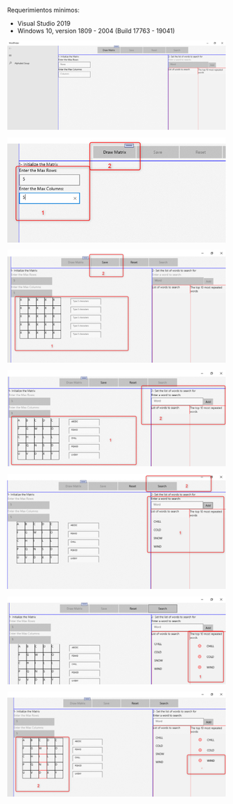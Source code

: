 Requerimientos minimos:
- Visual Studio 2019
- Windows 10, version 1809 - 2004 (Build 17763 - 19041)

![MainPage](Assets/01-MainPage.png)

![DrarMatrix](Assets/02-IniciarMatriz.png)

![FillMartrix](Assets/03-CrearMatriz.png)

![AddWords](Assets/04-Palabras.png)

![SearchWords](Assets/05-BuscarPalabras.png)

![FoundWords](Assets/06-PalabrasEncontradas.png)

![HighlightedWords](Assets/07-ResaltarPalabra.png)
